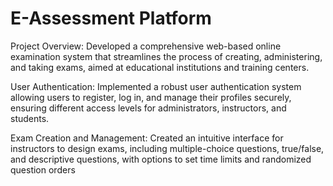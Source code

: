 # E-Assessment Platform
Project Overview: Developed a comprehensive web-based online examination system that streamlines the process of creating, administering, and taking exams, aimed at educational institutions and training centers.

User Authentication: Implemented a robust user authentication system allowing users to register, log in, and manage their profiles securely, ensuring different access levels for administrators, instructors, and students.

Exam Creation and Management: Created an intuitive interface for instructors to design exams, including multiple-choice questions, true/false, and descriptive questions, with options to set time limits and randomized question orders
